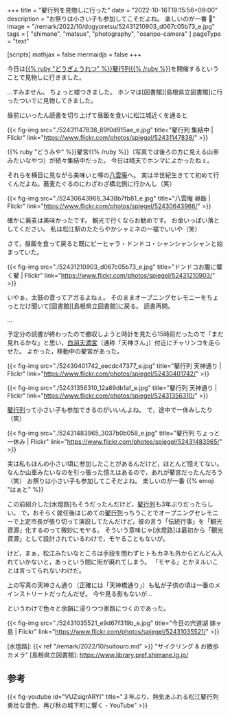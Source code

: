 +++
title = "鼕行列を見物しに行った"
date =  "2022-10-16T19:15:56+09:00"
description = "お祭りは小さい子も参加してこそだよね。 楽しいのが一番 💛"
image = "/remark/2022/10/dogyoretsu/52431210903_d067c05b73_e.jpg"
tags = [ "shimane", "matsue", "photography", "osanpo-camera" ]
pageType = "text"

[scripts]
  mathjax = false
  mermaidjs = false
+++

今日は[{{% ruby "どうぎょうれつ" %}}鼕行列{{% /ruby %}}][鼕行列]を開催するということで見物しに行きました。

...すみません。
ちょっと嘘つきました。
ホンマは[図書館][島根県立図書館]に行ったついでに見物してきました。

昼前にいったん読書を切り上げて昼飯を食いに松江城近くを通ると

{{< fig-img src="./52431147838_89f0d915ae_e.jpg" title="鼕行列 集結中 | Flickr" link="https://www.flickr.com/photos/spiegel/52431147838/" >}}

{{% ruby "どうみや" %}}鼕宮{{% /ruby %}}（写真では後ろの方に見える山車みたいなやつ）が続々集結中だった。
今日は晴天でホンマによかったねぇ。

それらを横目に見ながら美味いと噂の[八雲庵](https://www.yakumoan.jp/ "出雲そば処 八雲庵 | 出雲そばと名物鴨南蛮")へ。
実は半世紀生きてて初めて行くんだよね。蕎麦たぐるのにわざわざ橋北側に行かんし（笑）

{{< fig-img src="./52430643966_3438b7fb81_e.jpg" title="八雲庵 昼飯 | Flickr" link="https://www.flickr.com/photos/spiegel/52430643966/" >}}

確かに蕎麦は美味かったです。
観光で行くならお勧めです。
お金いっぱい落としてください。
私は松江駅のたたらやかシャミネの一福でいいや（笑）

さて，昼飯を食って戻ると既にピーヒャラ・ドンドコ・シャンシャンシャンと始まっていた。

{{< fig-img src="./52431210903_d067c05b73_e.jpg" title="ドンドコお腹に響く鼕 | Flickr" link="https://www.flickr.com/photos/spiegel/52431210903/" >}}

いやぁ，太鼓の音ってアガるよねぇ。
そのままオープニングセレモニーをちょっとだけ聞いて[図書館][島根県立図書館]に戻る。
読書再開。

...

予定分の読書が終わったので撤収しようと時計を見たら15時前だったので「まだ見れるかな」と思い，[白潟天満宮](https://shirakatatenmangu.com/ "白潟天満宮 ｜ 松江市天神町")（通称「天神さん」）付近にチャリンコを走らせた。
よかった，移動中の鼕宮があった。

{{< fig-img src="./52430401742_eecdc47377_e.jpg" title="鼕行列 天神通り | Flickr" link="https://www.flickr.com/photos/spiegel/52430401742/" >}}

{{< fig-img src="./52431356310_12a89db1af_e.jpg" title="鼕行列 天神通り | Flickr" link="https://www.flickr.com/photos/spiegel/52431356310/" >}}

[鼕行列]って小さい子も参加できるのがいいんよね。
で，途中で一休みしたり（笑）

{{< fig-img src="./52431483965_3037b0b058_e.jpg" title="鼕行列 ちょっと一休み | Flickr" link="https://www.flickr.com/photos/spiegel/52431483965/" >}}

実は私もほんの小さい頃に参加したことがあるんだけど，ほとんど憶えてない。
なんか山車みたいなのを引っ張った憶えはあるので，あれが鼕宮だったんだろう（笑） お祭りは小さい子も参加してこそだよね。
楽しいのが一番 {{% emoji "はぁと" %}}

この前紹介した[水燈路]もそうだったんだけど，[鼕行列]も3年ぶりだったらしい。
で，おそらく就任後はじめての[鼕行列]っちうことでオープニングセレモニーで上定市長が張り切って演説してたんだけど，彼の言う「伝統行事」を「観光資源」化するのって微妙にモヤる。
そういう意味じゃ[水燈路]は最初から「観光資源」として設計されているわけで，モヤることもないが。

けど，まぁ，松江みたいなところは手段を問わずヒトもカネも外からどんどん入れていかないと，あっという間に街が廃れてしまう。
「モヤる」とかヌルいことは言ってられないわけだ。

上の写真の天神さん通り（正確には「天神橋通り」）も私が子供の頃は一番のメインストリートだったんだぜ。
今や見る影もないが...

というわけで色々と余韻に浸りつつ家路につくのであった。

{{< fig-img src="./52431035521_e9d67f319b_e.jpg" title="今日の宍道湖 嫁ヶ島 | Flickr" link="https://www.flickr.com/photos/spiegel/52431035521/" >}}

[鼕行列]: http://www.dogyoretsu.jp/
[水燈路]: {{< ref "/remark/2022/10/suitouro.md" >}} "サイクリング & お散歩カメラ"
[島根県立図書館]: https://www.library.pref.shimane.lg.jp/

## 参考

{{< fig-youtube id="VUZsigrARYI" title="３年ぶり、熱気あふれる松江鼕行列　勇壮な音色、再び秋の城下町に響く - YouTube" >}}
